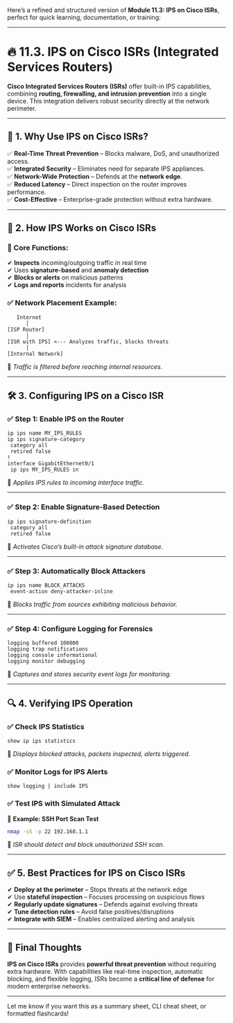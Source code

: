 Here’s a refined and structured version of **Module 11.3: IPS on Cisco ISRs**, perfect for quick learning, documentation, or training:

---

# 🔥 11.3. IPS on Cisco ISRs (Integrated Services Routers)

**Cisco Integrated Services Routers (ISRs)** offer built-in IPS capabilities, combining **routing, firewalling, and intrusion prevention** into a single device. This integration delivers robust security directly at the network perimeter.

---

## 🌟 1. Why Use IPS on Cisco ISRs?

✅ **Real-Time Threat Prevention** – Blocks malware, DoS, and unauthorized access.  
✅ **Integrated Security** – Eliminates need for separate IPS appliances.  
✅ **Network-Wide Protection** – Defends at the **network edge**.  
✅ **Reduced Latency** – Direct inspection on the router improves performance.  
✅ **Cost-Effective** – Enterprise-grade protection without extra hardware.

---

## 🔑 2. How IPS Works on Cisco ISRs

### 🔹 Core Functions:

✔ **Inspects** incoming/outgoing traffic in real time  
✔ Uses **signature-based** and **anomaly detection**  
✔ **Blocks or alerts** on malicious patterns  
✔ **Logs and reports** incidents for analysis

### ✅ Network Placement Example:
```
   Internet
      │
[ISP Router]
      │
[ISR with IPS] <--- Analyzes traffic, blocks threats
      │
[Internal Network]
```
🔹 *Traffic is filtered before reaching internal resources.*

---

## 🛠️ 3. Configuring IPS on a Cisco ISR

### ✅ Step 1: Enable IPS on the Router
```plaintext
ip ips name MY_IPS_RULES
ip ips signature-category
 category all
 retired false
!
interface GigabitEthernet0/1
 ip ips MY_IPS_RULES in
```
🔹 *Applies IPS rules to incoming interface traffic.*

---

### ✅ Step 2: Enable Signature-Based Detection
```plaintext
ip ips signature-definition
 category all
 retired false
```
🔹 *Activates Cisco’s built-in attack signature database.*

---

### ✅ Step 3: Automatically Block Attackers
```plaintext
ip ips name BLOCK_ATTACKS
 event-action deny-attacker-inline
```
🔹 *Blocks traffic from sources exhibiting malicious behavior.*

---

### ✅ Step 4: Configure Logging for Forensics
```plaintext
logging buffered 100000
logging trap notifications
logging console informational
logging monitor debugging
```
🔹 *Captures and stores security event logs for monitoring.*

---

## 🔍 4. Verifying IPS Operation

### ✅ Check IPS Statistics
```plaintext
show ip ips statistics
```
🔹 *Displays blocked attacks, packets inspected, alerts triggered.*

### ✅ Monitor Logs for IPS Alerts
```plaintext
show logging | include IPS
```

### ✅ Test IPS with Simulated Attack
📌 **Example: SSH Port Scan Test**
```bash
nmap -sS -p 22 192.168.1.1
```
🔹 *ISR should detect and block unauthorized SSH scan.*

---

## ✅ 5. Best Practices for IPS on Cisco ISRs

✔ **Deploy at the perimeter** – Stops threats at the network edge  
✔ Use **stateful inspection** – Focuses processing on suspicious flows  
✔ **Regularly update signatures** – Defends against evolving threats  
✔ **Tune detection rules** – Avoid false positives/disruptions  
✔ **Integrate with SIEM** – Enables centralized alerting and analysis

---

## 🚀 Final Thoughts

**IPS on Cisco ISRs** provides **powerful threat prevention** without requiring extra hardware. With capabilities like real-time inspection, automatic blocking, and flexible logging, ISRs become a **critical line of defense** for modern enterprise networks.

---

Let me know if you want this as a summary sheet, CLI cheat sheet, or formatted flashcards!
